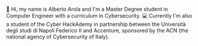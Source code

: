 👋 Hi, my name is Alberto Arola and I'm a Master Degree student in Computer Engineer with a curriculum in Cybersecurity.
💻 Currently I'm also a student of the Cyber HackAdemy in partnership between the Università degli studi di Napoli Federico II and Accenture, sponsored by the ACN (the national agency of Cybersecurity of Italy).

<!--
**albertoarola/albertoarola** is a ✨ _special_ ✨ repository because its `README.md` (this file) appears on your GitHub profile.

Here are some ideas to get you started:

- 🔭 I’m currently working on ...
- 🌱 I’m currently learning ...
- 👯 I’m looking to collaborate on ...
- 🤔 I’m looking for help with ...
- 💬 Ask me about ...
- 📫 How to reach me: ...
- 😄 Pronouns: ...
- ⚡ Fun fact: ...
-->
